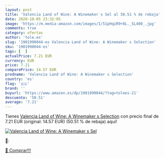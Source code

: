 ```yaml
---
layout: post
title: 'Valencia Land of Wine: A Winemaker s Sel al 50.51 % de rebaja'
date: 2020-10-05 23:32:05
image: 'https://m.media-amazon.com/images/I/51pHqiR9+8L._SL400_.jpg'
comments: true
category: ofertas
author: 'tole.es'
slug: '1901990044-es Valencia Land of Wine: A Winemaker s Selection'
sku: '1901990044-es'
tags: [  ]
actualPrice: 7.21 EUR
currency: EUR
price: 7.21
comparePrice: 14.57 EUR
prodname: 'Valencia Land of Wine: A Winemaker s Selection'
country: 'es'
flag: '🇪🇸'
brand: ''
buyurl: 'https://www.amazon.es/dp/1901990044/?tag=tolees-21'
descuento: '50.51'
average: '7.21'
---
```


Tienes [Valencia Land of Wine: A Winemaker s Selection](https://www.amazon.es/dp/1901990044/?tag=tolees-21) con precio final de  7.21 EUR (original: 14.57 EUR) (50.51 %  de rebaja) aqui!

[![Valencia Land of Wine: A Winemaker s Sel](https://m.media-amazon.com/images/I/51pHqiR9+8L._SL400_.jpg)](https://www.amazon.es/dp/1901990044/?tag=tolees-21)

🔎:


[🛒 Comprar!!!](https://www.amazon.es/dp/1901990044/?tag=tolees-21)
